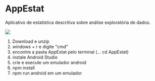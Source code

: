 # AppEstat
Aplicativo de estatística descritiva sobre análise exploratória de dados.


![](app.gif)

1. Download e unzip
2. windows + r e digite "cmd"
3. encontre a pasta AppEstat pelo terminal (... cd AppEstat)
4. instale Android Studio
5. crie e execute um emulador android
6. npm install
7. npm run android em um emulador
